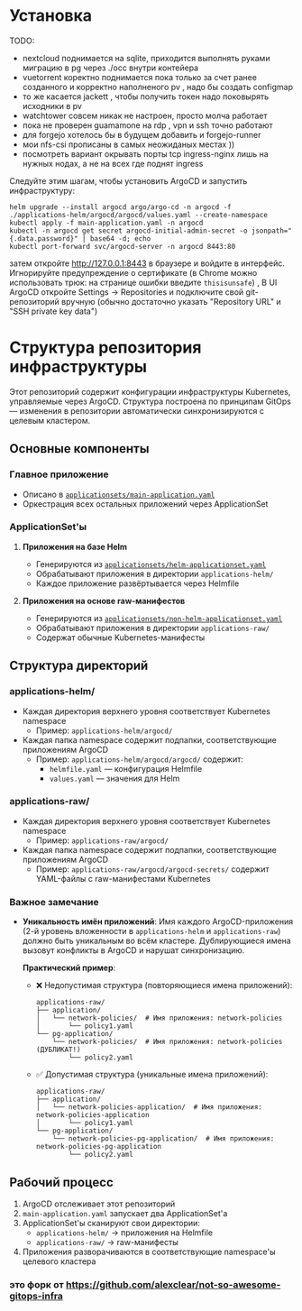 # Установка

TODO: 
  - nextcloud поднимается на sqlite, приходится выполнять руками миграцию в pg через ./occ внутри контейера
  - vuetorrent коректно поднимается пока только за счет ранее созданного и корректно наполненого pv , надо бы создать configmap
  - то же касается jackett , чтобы получить токен надо поковырять исходники в pv 
  - watchtower совсем никак не настроен, просто молча работает
  - пока не проверен guamamone на rdp , vpn и ssh точно работают
  - для forgejo хотелось бы в будущем добавить и forgejo-runner
  - мои nfs-csi прописаны в самых неожиданых местах ))
  - посмотреть вариант окрывать порты tcp ingress-nginx лишь на нужных нодах, а не на всех где поднят ingress 



Следуйте этим шагам, чтобы установить ArgoCD и запустить инфраструктуру:

```
helm upgrade --install argocd argo/argo-cd -n argocd -f ./applications-helm/argocd/argocd/values.yaml --create-namespace
kubectl apply -f main-application.yaml -n argocd
kubectl -n argocd get secret argocd-initial-admin-secret -o jsonpath="{.data.password}" | base64 -d; echo
kubectl port-forward svc/argocd-server -n argocd 8443:80 
```
затем откройте http://127.0.0.1:8443 в браузере и войдите в интерфейс. Игнорируйте предупреждение о сертификате (в Chrome можно использовать трюк: на странице ошибки введите `thisisunsafe`) , В UI ArgoCD откройте Settings → Repositories и подключите свой git-репозиторий вручную (обычно достаточно указать "Repository URL" и "SSH private key data")

# Структура репозитория инфраструктуры

Этот репозиторий содержит конфигурации инфраструктуры Kubernetes, управляемые через ArgoCD. Структура построена по принципам GitOps — изменения в репозитории автоматически синхронизируются с целевым кластером.

## Основные компоненты

### Главное приложение
- Описано в [`applicationsets/main-application.yaml`](applicationsets/main-application.yaml)
- Оркестрация всех остальных приложений через ApplicationSet

### ApplicationSet'ы
1. **Приложения на базе Helm**
   - Генерируются из [`applicationsets/helm-applicationset.yaml`](applicationsets/helm-applicationset.yaml)
   - Обрабатывают приложения в директории `applications-helm/`
   - Каждое приложение развёртывается через Helmfile

2. **Приложения на основе raw-манифестов**
   - Генерируются из [`applicationsets/non-helm-applicationset.yaml`](applicationsets/non-helm-applicationset.yaml)
   - Обрабатывают приложения в директории `applications-raw/`
   - Содержат обычные Kubernetes-манифесты

## Структура директорий

### applications-helm/
- Каждая директория верхнего уровня соответствует Kubernetes namespace
  - Пример: `applications-helm/argocd/`
- Каждая папка namespace содержит подпапки, соответствующие приложениям ArgoCD
  - Пример: `applications-helm/argocd/argocd/` содержит:
    - `helmfile.yaml` — конфигурация Helmfile
    - `values.yaml` — значения для Helm

### applications-raw/
- Каждая директория верхнего уровня соответствует Kubernetes namespace
  - Пример: `applications-raw/argocd/`
- Каждая папка namespace содержит подпапки, соответствующие приложениям ArgoCD
  - Пример: `applications-raw/argocd/argocd-secrets/` содержит YAML-файлы с raw-манифестами Kubernetes

### Важное замечание
- **Уникальность имён приложений**: Имя каждого ArgoCD-приложения (2-й уровень вложенности в `applications-helm` и `applications-raw`) должно быть уникальным во всём кластере. Дублирующиеся имена вызовут конфликты в ArgoCD и нарушат синхронизацию.

  **Практический пример**:
  - ❌ Недопустимая структура (повторяющиеся имена приложений):
    ```
    applications-raw/
    ├── application/
    │   └── network-policies/  # Имя приложения: network-policies
    │       └── policy1.yaml
    └── pg-application/
        └── network-policies/  # Имя приложения: network-policies (ДУБЛИКАТ!)
            └── policy2.yaml
    ```
  - ✅ Допустимая структура (уникальные имена приложений):
    ```
    applications-raw/
    ├── application/
    │   └── network-policies-application/  # Имя приложения: network-policies-application
    │       └── policy1.yaml
    └── pg-application/
        └── network-policies-pg-application/  # Имя приложения: network-policies-pg-application
            └── policy2.yaml
    ```

## Рабочий процесс
1. ArgoCD отслеживает этот репозиторий
2. `main-application.yaml` запускает два ApplicationSet'а
3. ApplicationSet'ы сканируют свои директории:
   - `applications-helm/` → приложения на Helmfile
   - `applications-raw/` → raw-манифесты
4. Приложения разворачиваются в соответствующие namespace'ы целевого кластера

### это форк от https://github.com/alexclear/not-so-awesome-gitops-infra

